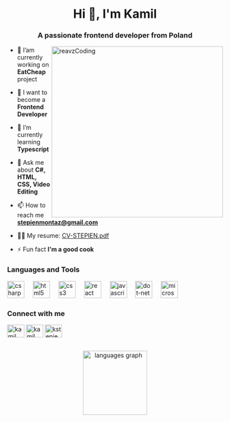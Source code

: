 <h1 align="center">Hi 👋, I'm Kamil</h1>
<h3 align="center">A passionate frontend developer from Poland</h3>  
<img align="right" alt="reavzCoding" width="400" src="https://thealiraza.com/wp-content/uploads/2023/11/Ali-Raza2-export.gif">


- 🔭 I’am currently working on **EatCheap** project

- 🎯 I want to become a **Frontend Developer** 

- 🌱 I’m currently learning **Typescript**

- 💬 Ask me about **C#, HTML, CSS, Video Editing**

- 📫 How to reach me **stepienmontaz@gmail.com**

- 🧑‍💼 My resume: [CV-STEPIEN.pdf](https://github.com/user-attachments/files/19262405/CV-STEPIEN.pdf)


- ⚡ Fun fact **I'm a good cook**
<h3 align="left">Languages and Tools</h3>
<div align="left">
  <img src="https://cdn.jsdelivr.net/gh/devicons/devicon/icons/csharp/csharp-original.svg" height="40" alt="csharp logo"  />
  <img width="12" />
  <img src="https://cdn.jsdelivr.net/gh/devicons/devicon/icons/html5/html5-original.svg" height="40" alt="html5 logo"  />
  <img width="12" />
  <img src="https://cdn.jsdelivr.net/gh/devicons/devicon/icons/css3/css3-original.svg" height="40" alt="css3 logo"  />
  <img width="12" />
  <img src="https://cdn.jsdelivr.net/gh/devicons/devicon/icons/react/react-original.svg" height="40" alt="react logo"  />
  <img width="12" />
  <img src="https://cdn.jsdelivr.net/gh/devicons/devicon/icons/javascript/javascript-original.svg" height="40" alt="javascript logo"  />
  <img width="12" />
  <img src="https://cdn.jsdelivr.net/gh/devicons/devicon/icons/dot-net/dot-net-original.svg" height="40" alt="dot-net logo"  />
  <img width="12" />
  <img src="https://cdn.jsdelivr.net/gh/devicons/devicon/icons/microsoftsqlserver/microsoftsqlserver-plain.svg" height="40" alt="microsoftsqlserver logo"  />
 
</div>
<h3 align="left">Connect with me</h3>
<p align="left">
<a href="https://linkedin.com/in/kstepien7/" target="blank"><img align="center" src="https://raw.githubusercontent.com/rahuldkjain/github-profile-readme-generator/master/src/images/icons/Social/linked-in-alt.svg" alt="kamil stępień" height="30" width="40" /></a>
<a href="https://fb.com/kstepien7/" target="blank"><img align="center" src="https://raw.githubusercontent.com/rahuldkjain/github-profile-readme-generator/master/src/images/icons/Social/facebook.svg" alt="kamil stępień" height="30" width="40" /></a>
<a href="https://instagram.com/kstepien7" target="blank"><img align="center" src="https://raw.githubusercontent.com/rahuldkjain/github-profile-readme-generator/master/src/images/icons/Social/instagram.svg" alt="kstepien7" height="30" width="40" /></a>
</p>


<br clear="both">

<div align="center">
  <img src="https://github-readme-stats.vercel.app/api/top-langs?username=reavz7&locale=en&hide_title=false&layout=compact&card_width=320&langs_count=4&theme=react&hide_border=true&order=2" height="150" alt="languages graph"  />
</div>

###

###

###





###


###
